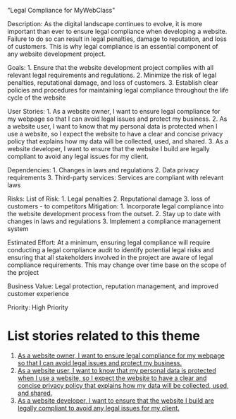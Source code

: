 "Legal Compliance for MyWebClass"

Description: As the digital landscape continues to evolve, it is more important than ever to ensure legal compliance 
when developing a website. Failure to do so can result in legal penalties, damage to reputation, and loss of customers.
This is why legal compliance is an essential component of any website development project.

Goals: 
    1. Ensure that the website development project complies with all relevant legal requirements and regulations. 
    2. Minimize the risk of legal penalties, reputational damage, and loss of customers. 
    3. Establish clear policies and procedures for maintaining legal compliance throughout the life cycle of the website  

User Stories: 
    1. As a website owner, I want to ensure legal compliance for my webpage so that I can avoid legal
issues and protect my business.
    2. As a website user, I want to know that my personal data is protected when I use a website, so I expect the website 
to have a clear and concise privacy policy that explains how my data will be collected, used, and shared. 
    3. As a website developer, I want to ensure that the website I build are legally compliant to avoid any legal
issues for my client.

Dependencies: 
    1. Changes in laws and regulations
    2. Data privacy requirements
    3. Third-party services: Services are compliant with relevant laws 

Risks: 
List of Risk:
    1. Legal penalties
    2. Reputational damage
    3. loss of customers - to competitors 
Mitigation: 
    1. Incorporate legal compliance into the website development process from the outset.
    2. Stay up to date with changes in laws and regulations 
    3. Implement a compliance management system

Estimated Effort: At a minimum, ensuring legal compliance will require conducting a legal compliance audit to identify
potential legal risks and ensuring that all stakeholders involved in the project are aware of legal compliance 
requirements. This may change over time base on the scope of the project

Business Value: Legal protection, reputation management, and improved customer experience

Priority: High Priority

# List stories related to this theme
1. [As a website owner, I want to ensure legal compliance for my webpage so that I can avoid legal
issues and protect my business.](https://github.com/tawana0518/mywebclass-agile-docs/blob/main/documentation/theme_1:MyWebClass_Website_Development/initiative/Epic1/User_Story/story1.md)
2. [As a website user, I want to know that my personal data is protected when I use a website, so I expect the website 
to have a clear and concise privacy policy that explains how my data will be collected, used, and shared. ](https://github.com/tawana0518/mywebclass-agile-docs/blob/main/documentation/theme_1:MyWebClass_Website_Development/initiative/Epic1/User_Story2/story2.md)
3. [As a website developer, I want to ensure that the website I build are legally compliant to avoid any legal
issues for my client.](https://github.com/tawana0518/mywebclass-agile-docs/blob/main/documentation/theme_1:MyWebClass_Website_Development/initiative/Epic1/User_Story3/story3.md)
